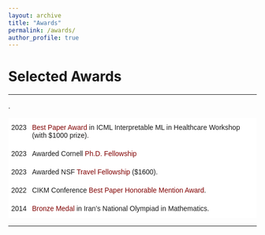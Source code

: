 ```yaml
---
layout: archive
title: "Awards"
permalink: /awards/
author_profile: true
---
```



# Selected Awards

---

<style type="text/css">
.tg  {border-collapse:collapse;border-spacing:0;}
.tg td{border-color:black;border-style:solid;border-width:1px;font-family:Arial, sans-serif;font-size:14px; overflow:hidden;padding:10px 5px;word-break:normal;}
.tg th{border-color:black;border-style:solid;border-width:1px;font-family:Arial, sans-serif;font-size:14px; font-weight:normal;overflow:hidden;padding:10px 5px;word-break:normal;}
.tg .tg-oe15{background-color:#ffffff;border-color:#ffffff;text-align:left;vertical-align:top}
.tg .tg-wk8r{background-color:#ffffff;border-color:#ffffff;text-align:center;vertical-align:top}
</style>

<table class="tg">
<thead>
  <tr>
    <th class="tg-wk8r">2023</th>
    <th class="tg-oe15"> <span style="color:#800000;">Best Paper Award</span> in ICML Interpretable ML in Healthcare Workshop (with $1000 prize). </th>
  </tr>
</thead>
<tbody>
   <tr>
    <td class="tg-wk8r">2023</td>
    <td class="tg-oe15"> Awarded Cornell <span style="color:#800000;">Ph.D. Fellowship</span> </td>.
  </tr>
  <tr>
    <td class="tg-wk8r">2023</td>
    <td class="tg-oe15"> Awarded NSF <span style="color:#800000;">Travel Fellowship</span> ($1600). </td>
  </tr>
  <tr>
    <td class="tg-wk8r">2022</td>
    <td class="tg-oe15"> CIKM Conference  <span style="color:#800000;">Best Paper Honorable Mention Award</span>. </td>
  </tr>
    <tr>
    <td class="tg-wk8r">2014</td>
    <td class="tg-oe15"> <span style="color:#800000;">Bronze Medal</span> in Iran’s National Olympiad in Mathematics. </td>
  </tr>
</tbody>
</table>

---

